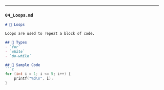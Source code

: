 
---

### `04_Loops.md`
```markdown
# 🔄 Loops

Loops are used to repeat a block of code.

## 🔁 Types
- `for`
- `while`
- `do-while`

## 🧪 Sample Code
```c
for (int i = 1; i <= 5; i++) {
    printf("%d\n", i);
}
